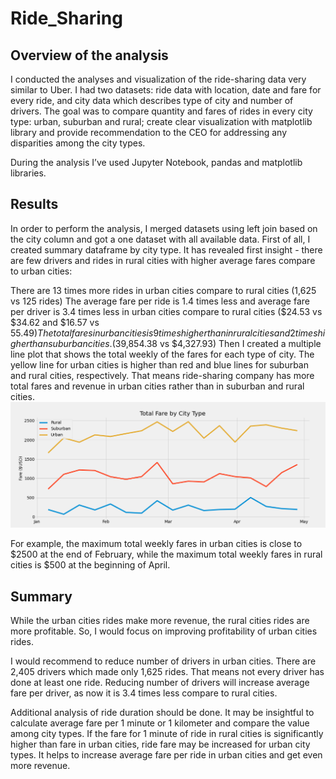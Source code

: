 # Ride_Sharing

## Overview of the analysis
I conducted the analyses and visualization of the ride-sharing data very similar to Uber. I had two datasets: ride data with location, date and fare for every ride, and city data which describes type of city and number of drivers. The goal was to compare quantity and fares of rides in every city type: urban, suburban and rural; create clear visualization with matplotlib library and provide recommendation to the CEO for addressing any disparities among the city types.

During the analysis I’ve used Jupyter Notebook, pandas and matplotlib libraries.

## Results
In order to perform the analysis, I merged datasets using left join based on the city column and got a one dataset with all available data. First of all, I created summary dataframe by city type. It has revealed first insight - there are few drivers and rides in rural cities with higher average fares compare to urban cities:

There are 13 times more rides in urban cities compare to rural cities (1,625 vs 125 rides)
The average fare per ride is 1.4 times less and average fare per driver is 3.4 times less in urban cities compare to rural cities ($24.53 vs $34.62 and $16.57 vs $55.49)
The total fares in urban cities is 9 times higher than in rural cities and 2 times higher than suburban cities. ($39,854.38 vs $4,327.93) 
Then I created a multiple line plot that shows the total weekly of the fares for each type of city. The yellow line for urban cities is higher than red and blue lines for suburban and rural cities, respectively. That means ride-sharing company has more total fares and revenue in urban cities rather than in suburban and rural cities.
![image](https://github.com/CharlesBootCamp/Ride_Sharing/blob/main/Ride%20Sharing/analysis/PyBer_fare_summary.png)

For example, the maximum total weekly fares in urban cities is close to $2500 at the end of February, while the maximum total weekly fares in rural cities is $500 at the beginning of April.

## Summary
While the urban cities rides make more revenue, the rural cities rides are more profitable. So, I would focus on improving profitability of urban cities rides.

I would recommend to reduce number of drivers in urban cities. There are 2,405 drivers which made only 1,625 rides. That means not every driver has done at least one ride. Reducing number of drivers will increase average fare per driver, as now it is 3.4 times less compare to rural cities.

Additional analysis of ride duration should be done. It may be insightful to calculate average fare per 1 minute or 1 kilometer and compare the value among city types. If the fare for 1 minute of ride in rural cities is significantly higher than fare in urban cities, ride fare may be increased for urban city types. It helps to increase average fare per ride in urban cities and get even more revenue.
